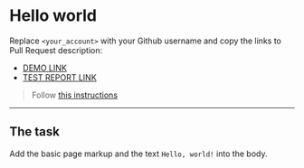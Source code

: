 # Hello world
Replace `<your_account>` with your Github username and copy the links to Pull Request description:
- [DEMO LINK](https://alina-kabanets.github.io/layout_hello-world/)
- [TEST REPORT LINK](https://alina-kabanets.github.io/layout_hello-world/report/html_report/)

> Follow [this instructions](https://mate-academy.github.io/layout_task-guideline/#how-to-solve-the-layout-tasks-on-github)
___

## The task 
Add the basic page markup and the text `Hello, world!` into the body.
